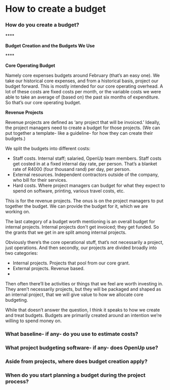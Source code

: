 # How to create a budget



### **How do you create a budget?**

\*\*\*\*

**Budget Creation and the Budgets We Use**

\*\*\*\*

**Core Operating Budget**

 Namely core expenses budgets around February \(that’s an easy one\). We take our historical core expenses, and from a historical  basis, project our budget forward. This is mostly intended for our core operating overhead. A lot of these costs are fixed costs per month, or the variable costs we were able to take an average of \(based on\) the past six months of expenditure. So that’s our core operating budget.   


**Revenue Projects**

Revenue projects are defined as ‘any project that will be invoiced.’ Ideally, the project managers need to create a budget for those projects. \(We can put together a template- like a guideline- for how they can create their budgets.\)  


We split the budgets into different costs:  


* Staff costs. Internal staff; salaried, OpenUp team members. Staff costs get costed in at a fixed internal day rate, per person. That’s a blanket rate of R4000 \(four thousand rand\) per day, per person.
* External resources. Independent contractors outside of the company, who bill for their services. 
* Hard costs. Where project managers can budget for what they expect to spend on software, printing, various travel costs, etc. 

This is for the revenue projects. The onus is on the project managers to put together the budget. We can provide the budget for it, which we are working on.   


The last category of a budget worth mentioning is an overall budget for internal projects. Internal projects don't get invoiced; they get funded. So the grants that we get in are split among internal projects.

Obviously there’s the core operational stuff, that’s not necessarily a project, just operations. And then secondly, our projects are divided broadly into two categories:   


* Internal projects. Projects that pool from our core grant. 
* External projects. Revenue based. 
* 
Then often there’ll be activities or things that we feel are worth investing in. They aren’t necessarily projects, but they will be packaged and shaped as an internal project, that we will give value to how we allocate core budgeting.   


While that doesn’t answer the question, I think it speaks to how we create and treat budgets. Budgets are primarily created around an intention we’re willing to spend money on. 

### **What baseline- if any- do you use to estimate costs?**

### **What project budgeting software- if any- does OpenUp use?**

### **Aside from projects, where does budget creation apply?**

### **When do you start planning a budget during the project process?**

